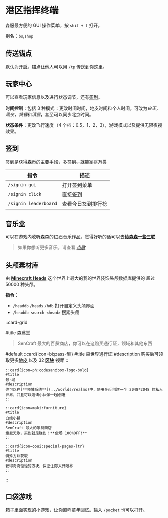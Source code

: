 # 港区指挥终端

森服最方便的 GUI 操作菜单，按 `shif + f` 打开。

别名：`bs`,`shop`

## 传送锚点

默认为开启。锚点让他人可以用 `/tp` 传送到你这里。

## 玩家中心

可以查看玩家信息以及进行状态调节，还有[签到](#签到)。

**时间控制**：包括 3 种模式：更改时间时间，地皮时间和个人时间。可改为*白天*，*黑夜*，*黄昏*和*清晨*，甚至可以同步北京时间。

**状态条件**：更改飞行速度（4 个档：0.5，1，2，3），游戏模式以及提供无限夜视效果。

## 签到

签到是获得森币的主要手段，~~多签到、就能家财万贯~~

| 指令                  | 描述               |
| --------------------- | ------------------ |
| `/signin gui`         | 打开签到菜单       |
| `/signin click`       | 直接签到           |
| `/signin leaderboard` | 查看今日签到排行榜 |

## 音乐盒

可以在游戏内收听森森的红石音乐作品。觉得好听的话可以去[**给森森一些三联**](https://space.bilibili.com/356228632)

> 如果你想听更多音乐，请查看 [_点歌_](../9.fun/zmusic.md)

## 头颅素材库

由 [**Minecraft Heads**](https://minecraft-heads.com/) 这个世界上最大的我的世界装饰头颅数据库提供的
超过 50000 种头颅。

**指令：**

- `/headdb` `/heads` `/hdb` 打开自定义头颅界面
- `/headdb search <head>` 搜索头颅

::card-grid

#title
森鸢堂

> SenCraft 最大的百货商店，你可以在这购买通行证，领域和其他东西

#default
::card{icon=bi:pass-fill}
#title
森世界通行证
#description
购买后可领取更多[地皮](../plots),以及 32 [**区块**](https://minecraft.gamepedia.com/Chunk) 视距
::

    ::card{icon=ph:codesandbox-logo-bold}
    #title
    领·域
    #description
    你可以在[**领域系统**](../worlds/realms)中，使用金币创建一个 2048*2048 的私人世界，并且可以邀请小伙伴一起创造
    ::

    ::card{icon=maki:furniture}
    #title
    白绫小铺
    #description
    SenCraft 最大的家具商店
    童叟无欺，买到就是赚到！**全场 100%OFF!**
    ::

    ::card{icon=ooui:special-pages-ltr}
    #title
    特殊方块获取
    #description
    获得奇奇怪怪的方块，保证让你大开眼界
    ::

::

## 口袋游戏

箱子里面实现的小游戏，让你直呼童年回忆。输入 `/pocket` 也可以打开。